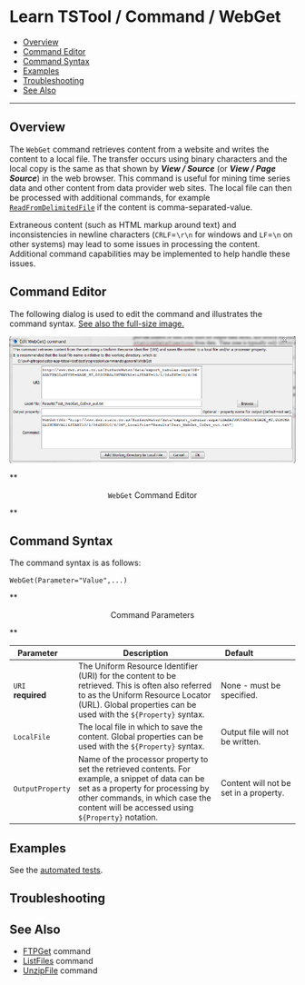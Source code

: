 # Learn TSTool / Command / WebGet #

* [Overview](#overview)
* [Command Editor](#command-editor)
* [Command Syntax](#command-syntax)
* [Examples](#examples)
* [Troubleshooting](#troubleshooting)
* [See Also](#see-also)

-------------------------

## Overview ##

The `WebGet` command retrieves content from a website and writes the content to a local file.
The transfer occurs using binary characters and the local copy is the same as that shown by
***View / Source*** (or ***View / Page Source***) in the web browser.
This command is useful for mining time series data and other content from data provider web sites.
The local file can then be processed with additional commands, for example 
[`ReadFromDelimitedFile`](../ReadFromDelimitedFile/ReadFromDelimitedFile) if the content is
comma-separated-value.
	
Extraneous content (such as HTML markup around text) and inconsistencies in newline characters
(`CRLF`=`\r\n` for windows and `LF`=`\n` on other systems) may lead to some issues in processing the content.
Additional command capabilities may be implemented to help handle these issues.

## Command Editor ##

The following dialog is used to edit the command and illustrates the command syntax.
<a href="../WebGet.png">See also the full-size image.</a>

![WebGet](WebGet.png)

**<p style="text-align: center;">
`WebGet` Command Editor
</p>**

## Command Syntax ##

The command syntax is as follows:

```text
WebGet(Parameter="Value",...)
```
**<p style="text-align: center;">
Command Parameters
</p>**

|**Parameter**&nbsp;&nbsp;&nbsp;&nbsp; | **Description** | **Default**&nbsp;&nbsp;&nbsp;&nbsp;&nbsp;&nbsp;&nbsp;&nbsp;&nbsp;&nbsp;&nbsp;&nbsp;&nbsp;&nbsp;&nbsp;&nbsp; |
| --------------|-----------------|----------------- |
| `URI`<br>**required**| The Uniform Resource Identifier (URI) for the content to be retrieved.  This is often also referred to as the Uniform Resource Locator (URL).  Global properties can be used with the `${Property}` syntax.| None - must be specified.|
| `LocalFile` | The local file in which to save the content.  Global properties can be used with the `${Property}` syntax.| Output file will not be written.|
| `OutputProperty` | Name of the processor property to set the retrieved contents.  For example, a snippet of data can be set as a property for processing by other commands, in which case the content will be accessed using `${Property}` notation.| Content will not be set in a property.|


## Examples ##

See the [automated tests](https://github.com/OpenWaterFoundation/cdss-app-tstool-test/tree/master/test/regression/commands/general/WebGet).

## Troubleshooting ##

## See Also ##

* [FTPGet](../FTPGet/FTPGet) command
* [ListFiles](../ListFiles/ListFiles) command
* [UnzipFile](../UnzipFile/UnzipFile) command
